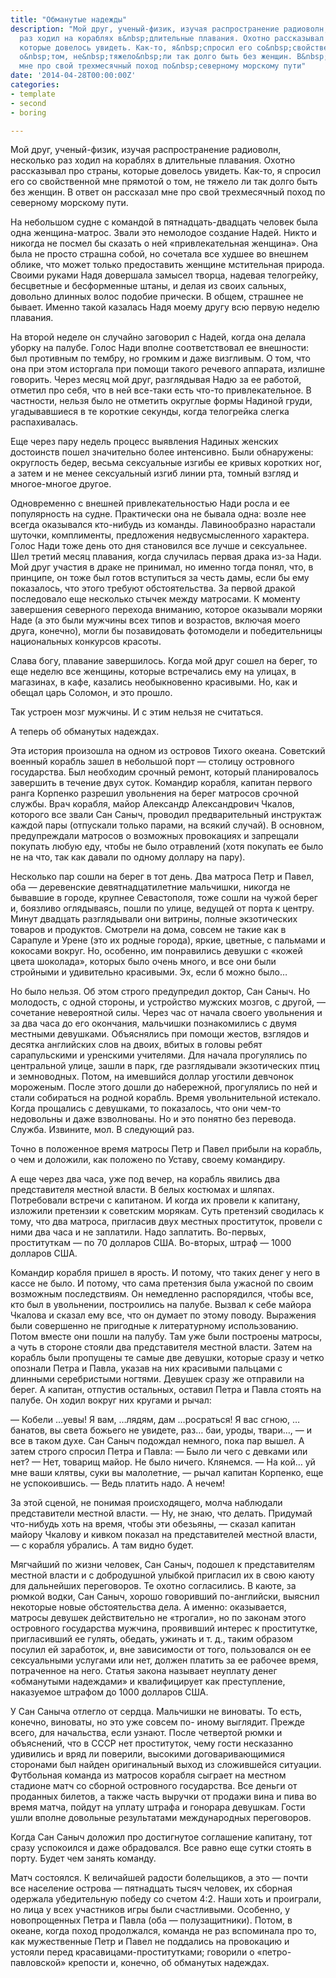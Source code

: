 ```yaml
---
title: "Обманутые надежды"
description: "Мой друг, ученый-физик, изучая распространение радиоволн, несколько
  раз ходил на кораблях в&nbsp;длительные плавания. Охотно рассказывал про страны,
  которые довелось увидеть. Как-то, я&nbsp;спросил его со&nbsp;свойственной мне прямотой
  о&nbsp;том, не&nbsp;тяжело&nbsp;ли так долго быть без женщин. В&nbsp;ответ он рассказал
  мне про свой трехмесячный поход по&nbsp;северному морскому пути"
date: '2014-04-28T00:00:00Z'
categories:
- template
- second
- boring

---
```

Мой друг, ученый-физик, изучая распространение радиоволн, несколько раз ходил на кораблях в длительные плавания. Охотно рассказывал про страны, которые довелось увидеть. Как-то, я спросил его со свойственной мне прямотой о том, не тяжело ли так долго быть без женщин. В ответ он рассказал мне про свой трехмесячный поход по северному морскому пути.

На небольшом судне с командой в пятнадцать-двадцать человек была одна женщина-матрос. Звали это немолодое создание Надей. Никто и никогда не посмел бы сказать о ней «привлекательная женщина». Она была не просто страшна собой, но сочетала все худшее во внешнем облике, что может только предоставить женщине мстительная природа. Своими руками Надя довершала замысел творца, надевая телогрейку, бесцветные и бесформенные штаны, и делая из своих сальных, довольно длинных волос подобие прически. В общем, страшнее не бывает. Именно такой казалась Надя моему другу всю первую неделю плавания.

На второй неделе он случайно заговорил с Надей, когда она делала уборку на палубе. Голос Нади вполне соответствовал ее внешности: был противным по тембру, но громким и даже визгливым. О том, что она при этом исторгала при помощи такого речевого аппарата, излишне говорить. Через месяц мой друг, разглядывая Надю за ее работой, отметил про себя, что в ней все-таки есть что-то привлекательное. В частности, нельзя было не отметить округлые формы Надиной груди, угадывавшиеся в те короткие секунды, когда телогрейка слегка распахивалась.

Еще через пару недель процесс выявления Надиных женских достоинств пошел значительно более интенсивно. Были обнаружены: округлость бедер, весьма сексуальные изгибы ее кривых коротких ног, а затем и не менее сексуальный изгиб линии рта, томный взгляд и многое-многое другое.

Одновременно с внешней привлекательностью Нади росла и ее популярность на судне. Практически она не бывала одна: возле нее всегда оказывался кто-нибудь из команды. Лавинообразно нарастали шуточки, комплименты, предложения недвусмысленного характера. Голос Нади тоже день ото дня становился все лучше и сексуальнее. Шел третий месяц плавания, когда случилась первая драка из-за Нади. Мой друг участия в драке не принимал, но именно тогда понял, что, в принципе, он тоже был готов вступиться за честь дамы, если бы ему показалось, что этого требуют обстоятельства. За первой дракой последовало еще несколько стычек между матросами. К моменту завершения северного перехода вниманию, которое оказывали моряки Наде (а это были мужчины всех типов и возрастов, включая моего друга, конечно), могли бы позавидовать фотомодели и победительницы национальных конкурсов красоты.

Слава богу, плавание завершилось. Когда мой друг сошел на берег, то еще неделю все женщины, которые встречались ему на улицах, в магазинах, в кафе, казались необыкновенно красивыми. Но, как и обещал царь Соломон, и это прошло.

Так устроен мозг мужчины. И с этим нельзя не считаться.

А теперь об обманутых надеждах.

Эта история произошла на одном из островов Тихого океана. Советский военный корабль зашел в небольшой порт — столицу островного государства. Был необходим срочный ремонт, который планировалось завершить в течение двух суток. Командир корабля, капитан первого ранга Корпенко разрешил увольнения на берег матросов срочной службы. Врач корабля, майор Александр Александрович Чкалов, которого все звали Сан Саныч, проводил предварительный инструктаж каждой пары (отпускали только парами, на всякий случай). В основном, предупреждали матросов о возможных провокациях и запрещали покупать любую еду, чтобы не было отравлений (хотя покупать ее было не на что, так как давали по одному доллару на пару).

Несколько пар сошли на берег в тот день. Два матроса Петр и Павел, оба — деревенские девятнадцатилетние мальчишки, никогда не бывавшие в городе, крупнее Севастополя, тоже сошли на чужой берег и, боязливо оглядываясь, пошли по улице, ведущей от порта к центру. Минут двадцать разглядывали они витрины, полные экзотических товаров и продуктов. Смотрели на дома, совсем не такие как в Сарапуле и Урене (это их родные города), яркие, цветные, с пальмами и кокосами вокруг. Но, особенно, им понравились девушки с «кожей цвета шоколада», которых было очень много, и все они были стройными и удивительно красивыми. Эх, если б можно было…

Но было нельзя. Об этом строго предупредил доктор, Сан Саныч. Но молодость, с одной стороны, и устройство мужских мозгов, с другой, — сочетание невероятной силы. Через час от начала своего увольнения и за два часа до его окончания, мальчишки познакомились с двумя местными девушками. Объяснялись при помощи жестов, взглядов и десятка английских слов на двоих, вбитых в головы ребят сарапульскими и уренскими учителями. 
Для начала прогулялись по центральной улице, зашли в парк, где разглядывали экзотических птиц и земноводных. Потом, на имевшийся доллар угостили девчонок мороженым. После этого дошли до набережной, прогулялись по ней и стали собираться на родной корабль. Время увольнительной истекало. Когда прощались с девушками, то показалось, что они чем-то недовольны и даже взволнованы. Но и это понятно без перевода. Служба. Извините, мол. В следующий раз.

Точно в положенное время матросы Петр и Павел прибыли на корабль, о чем и доложили, как положено по Уставу, своему командиру.

А еще через два часа, уже под вечер, на корабль явились два представителя местной власти. В белых костюмах и шляпах. Потребовали встречи с капитаном. И когда их провели к капитану, изложили претензии к советским морякам. Суть претензий сводилась к тому, что два матроса, пригласив двух местных проституток, провели с ними два часа и не заплатили. Надо заплатить. Во-первых, проституткам — по 70 долларов США. Во-вторых, штраф — 1000 долларов США.

Командир корабля пришел в ярость. И потому, что таких денег у него в кассе не было. И потому, что сама претензия была ужасной по своим возможным последствиям. Он немедленно распорядился, чтобы все, кто был в увольнении, построились на палубе. Вызвал к себе майора Чкалова и сказал ему все, что он думает по этому поводу. Выражения были совершенно не пригодные к литературному использованию. Потом вместе они пошли на палубу. Там уже были построены матросы, а чуть в стороне стояли два представителя местной власти. Затем на корабль были пропущены те самые две девушки, которые сразу и четко опознали Петра и Павла, указав на них красивыми пальцами с длинными серебристыми ногтями. Девушек сразу же отправили на берег. А капитан, отпустив остальных, оставил Петра и Павла стоять на палубе. Он ходил вокруг них кругами и рычал:

— Кобели …уевы! Я вам, …лядям, дам …росраться! Я вас сгною, …банатов, вы света божьего не увидете, раз… баи, уроды, твари…, — и все в таком духе. Сан Саныч подождал немного, пока пар вышел. А затем строго спросил Петра и Павла:
— Было ли чего с девками или нет?
— Нет, товарищ майор. Не было ничего. Клянемся.
— На кой… уй мне ваши клятвы, суки вы малолетние, — рычал капитан Корпенко, еще не успокоившись. — Ведь платить надо. А нечем!

За этой сценой, не понимая происходящего, молча наблюдали представители местной власти. 
— Ну, не знаю, что делать. Придумай что-нибудь хоть на время, чтобы эти обезьяны, — сказал капитан майору Чкалову и кивком показал на представителей местной власти, — с корабля убрались. А там видно будет.

Мягчайший по жизни человек, Сан Саныч, подошел к представителям местной власти и с добродушной улыбкой пригласил их в свою каюту для дальнейших переговоров. Те охотно согласились. В каюте, за рюмкой водки, Сан Саныч, хорошо говоривший по-английски, выяснил некоторые новые обстоятельства дела. А именно: оказывается, матросы девушек действительно не «трогали», но по законам этого островного государства мужчина, проявивший интерес к проститутке, пригласивший ее гулять, обедать, ужинать и т. д., таким образом посулил ей заработок, и, вне зависимости от того, пользовался он ее сексуальными услугами или нет, должен платить за ее рабочее время, потраченное на него. Статья закона называет неуплату денег «обманутыми надеждами» и квалифицирует как преступление, наказуемое штрафом до 1000 долларов США.

У Сан Саныча отлегло от сердца. Мальчишки не виноваты. То есть, конечно, виноваты, но это уже совсем по- иному выглядит. Прежде всего, для начальства, если узнают. После четвертой рюмки и объяснений, что в СССР нет проституток, чему гости несказанно удивились и вряд ли поверили, высокими договаривающимися сторонами был найден оригинальный выход из сложившейся ситуации. Футбольная команда из матросов корабля сыграет на местном стадионе матч со сборной островного государства. Все деньги от проданных билетов, а также часть выручки от продажи вина и пива во время матча, пойдут на уплату штрафа и гонорара девушкам. Гости ушли вполне довольные результатами международных переговоров.

Когда Сан Саныч доложил про достигнутое соглашение капитану, тот сразу успокоился и даже обрадовался. Все равно еще сутки стоять в порту. Будет чем занять команду.

Матч состоялся. К величайшей радости болельщиков, а это — почти все население острова — пятнадцать тысяч человек, их сборная одержала убедительную победу со счетом 4:2. Наши хоть и проиграли, но лица у всех участников игры были счастливыми. Особенно, у новопрощенных Петра и Павла (оба — полузащитники). Потом, в океане, когда поход продолжался, команда не раз вспоминала про то, как мужественные Петр и Павел не поддались на провокацию и устояли перед красавицами-проститутками; говорили о «петро-павловской» крепости и, конечно, об обманутых надеждах.